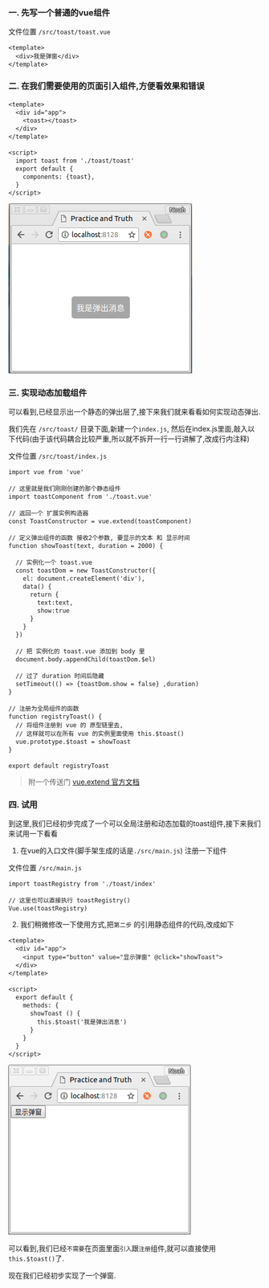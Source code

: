 ### 一. 先写一个普通的vue组件

文件位置 `/src/toast/toast.vue`
```
<template>
  <div>我是弹窗</div>
</template>
```
### 二. 在我们需要使用的页面引入组件,方便看效果和错误
```
<template>
  <div id="app">
    <toast></toast>
  </div>
</template>

<script>
  import toast from './toast/toast'
  export default {
    components: {toast},
  }
</script>
```
![step_1](./img/step_1.png)

### 三. 实现动态加载组件

可以看到,已经显示出一个静态的弹出层了,接下来我们就来看看如何实现动态弹出.  

我们先在 `/src/toast/` 目录下面,新建一个`index.js`, 然后在index.js里面,敲入以下代码(由于该代码耦合比较严重,所以就不拆开一行一行讲解了,改成行内注释)

文件位置 `/src/toast/index.js`

```
import vue from 'vue'

// 这里就是我们刚刚创建的那个静态组件
import toastComponent from './toast.vue'

// 返回一个 扩展实例构造器
const ToastConstructor = vue.extend(toastComponent)

// 定义弹出组件的函数 接收2个参数, 要显示的文本 和 显示时间
function showToast(text, duration = 2000) {

  // 实例化一个 toast.vue
  const toastDom = new ToastConstructor({
    el: document.createElement('div'),
    data() {
      return {
        text:text,
        show:true
      }
    }
  })

  // 把 实例化的 toast.vue 添加到 body 里
  document.body.appendChild(toastDom.$el)

  // 过了 duration 时间后隐藏
  setTimeout(() => {toastDom.show = false} ,duration)
}

// 注册为全局组件的函数
function registryToast() {
  // 将组件注册到 vue 的 原型链里去,
  // 这样就可以在所有 vue 的实例里面使用 this.$toast()
  vue.prototype.$toast = showToast
}

export default registryToast
```

> 附一个传送门 [vue.extend 官方文档](https://cn.vuejs.org/v2/api/#Vue-extend)



### 四. 试用

到这里,我们已经初步完成了一个可以全局注册和动态加载的toast组件,接下来我们来试用一下看看

1. 在vue的入口文件(脚手架生成的话是`./src/main.js`) 注册一下组件

文件位置 `/src/main.js`
```
import toastRegistry from './toast/index'

// 这里也可以直接执行 toastRegistry()
Vue.use(toastRegistry)
```

2. 我们稍微修改一下使用方式,把`第二步` 的引用静态组件的代码,改成如下

```
<template>
  <div id="app">
    <input type="button" value="显示弹窗" @click="showToast">
  </div>
</template>

<script>
  export default {
    methods: {
      showToast () {
        this.$toast('我是弹出消息')
      }
    }
  }
</script>
```

 ![step_2](./img/step_2.gif)

可以看到,我们已经`不需要`在页面里面`引入`跟`注册`组件,就可以直接使用`this.$toast()`了.

现在我们已经初步实现了一个弹窗.